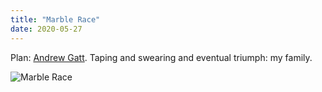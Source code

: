 ```yaml
---
title: "Marble Race"
date: 2020-05-27
---
```


Plan: [Andrew Gatt](https://paperrollercoasters.com/).
Taping and swearing and eventual triumph: my family.

<p><img src="{{site.github.url}}/files/2020/05/marble-race.jpg" alt="Marble Race" /></p>
